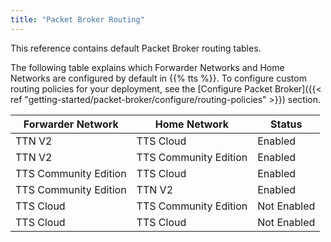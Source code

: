 ```yaml
---
title: "Packet Broker Routing"
---
```


This reference contains default Packet Broker routing tables.

<!--more-->

The following table explains which Forwarder Networks and Home Networks are configured by default in {{% tts %}}. To configure custom routing policies for your deployment, see the [Configure Packet Broker]({{< ref "getting-started/packet-broker/configure/routing-policies" >}}) section.

|Forwarder Network | Home Network | Status|
|--- | --- | ---|
|TTN V2 | TTS Cloud | Enabled|
|TTN V2 | TTS Community Edition | Enabled|
|TTS Community Edition | TTS Cloud | Enabled|
|TTS Community Edition | TTN V2 | Enabled|
|TTS Cloud | TTS Community Edition | Not Enabled|
|TTS Cloud <TENANT X> | TTS Cloud <TENANT Y> | Not Enabled|
